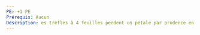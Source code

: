 ```yaml
---
PE: +1 PE
Prérequis: Aucun
Description: es trèfles à 4 feuilles perdent un pétale par prudence en vous voyant. Vos échecs critiques surviennent désormais sur un résultat sur un 1 ou un 2.
---
```

